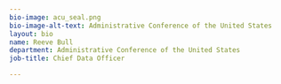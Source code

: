 ```yaml
---
bio-image: acu_seal.png
bio-image-alt-text: Administrative Conference of the United States
layout: bio
name: Reeve Bull
department: Administrative Conference of the United States
job-title: Chief Data Officer

---
```

